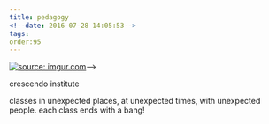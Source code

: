 ```yaml
---
title: pedagogy
<!--date: 2016-07-28 14:05:53-->
tags:
order:95
---
```

<a href="http://i.imgur.com/Up5MDWG.jpg"><img src="http://i.imgur.com/Up5MDWG.jpg" title="source: imgur.com" /></a>-->

crescendo institute

classes in unexpected places, at unexpected times, with unexpected people. each class ends with a bang!


